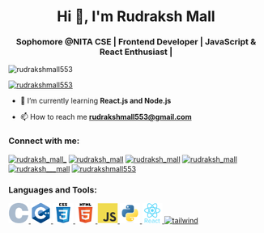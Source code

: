 <h1 align="center">Hi 👋, I'm Rudraksh Mall</h1>
<h3 align="center">Sophomore @NITA CSE | Frontend Developer | JavaScript & React Enthusiast |</h3>

<p align="left"> <img src="https://komarev.com/ghpvc/?username=rudrakshmall553&label=Profile%20views&color=0e75b6&style=flat" alt="rudrakshmall553" /> </p>

<p align="left"> <a href="https://github.com/ryo-ma/github-profile-trophy"><img src="https://github-profile-trophy.vercel.app/?username=rudrakshmall553" alt="rudrakshmall553" /></a> </p>

- 🌱 I’m currently learning **React.js and Node.js**

- 📫 How to reach me **rudrakshmall553@gmail.com**

<h3 align="left">Connect with me:</h3>
<p align="left">
<a href="https://twitter.com/rudraksh_mall_" target="blank"><img align="center" src="https://raw.githubusercontent.com/rahuldkjain/github-profile-readme-generator/master/src/images/icons/Social/twitter.svg" alt="rudraksh_mall_" height="30" width="40" /></a>
<a href="https://instagram.com/rudraksh_mall" target="blank"><img align="center" src="https://raw.githubusercontent.com/rahuldkjain/github-profile-readme-generator/master/src/images/icons/Social/instagram.svg" alt="rudraksh_mall" height="30" width="40" /></a>
<a href="https://www.codechef.com/users/rudraksh_mall" target="blank"><img align="center" src="https://cdn.jsdelivr.net/npm/simple-icons@3.1.0/icons/codechef.svg" alt="rudraksh_mall" height="30" width="40" /></a>
<a href="https://codeforces.com/profile/rudraksh_mall" target="blank"><img align="center" src="https://raw.githubusercontent.com/rahuldkjain/github-profile-readme-generator/master/src/images/icons/Social/codeforces.svg" alt="rudraksh_mall" height="30" width="40" /></a>
<a href="https://www.leetcode.com/rudraksh___mall" target="blank"><img align="center" src="https://raw.githubusercontent.com/rahuldkjain/github-profile-readme-generator/master/src/images/icons/Social/leet-code.svg" alt="rudraksh___mall" height="30" width="40" /></a>
<a href="https://auth.geeksforgeeks.org/user/rudrakshmall553" target="blank"><img align="center" src="https://raw.githubusercontent.com/rahuldkjain/github-profile-readme-generator/master/src/images/icons/Social/geeks-for-geeks.svg" alt="rudrakshmall553" height="30" width="40" /></a>
</p>

<h3 align="left">Languages and Tools:</h3>
<p align="left"> <a href="https://www.cprogramming.com/" target="_blank" rel="noreferrer"> <img src="https://raw.githubusercontent.com/devicons/devicon/master/icons/c/c-original.svg" alt="c" width="40" height="40"/> </a> <a href="https://www.w3schools.com/cpp/" target="_blank" rel="noreferrer"> <img src="https://raw.githubusercontent.com/devicons/devicon/master/icons/cplusplus/cplusplus-original.svg" alt="cplusplus" width="40" height="40"/> </a> <a href="https://www.w3schools.com/css/" target="_blank" rel="noreferrer"> <img src="https://raw.githubusercontent.com/devicons/devicon/master/icons/css3/css3-original-wordmark.svg" alt="css3" width="40" height="40"/> </a> <a href="https://www.w3.org/html/" target="_blank" rel="noreferrer"> <img src="https://raw.githubusercontent.com/devicons/devicon/master/icons/html5/html5-original-wordmark.svg" alt="html5" width="40" height="40"/> </a> <a href="https://developer.mozilla.org/en-US/docs/Web/JavaScript" target="_blank" rel="noreferrer"> <img src="https://raw.githubusercontent.com/devicons/devicon/master/icons/javascript/javascript-original.svg" alt="javascript" width="40" height="40"/> </a> <a href="https://www.python.org" target="_blank" rel="noreferrer"> <img src="https://raw.githubusercontent.com/devicons/devicon/master/icons/python/python-original.svg" alt="python" width="40" height="40"/> </a> <a href="https://reactjs.org/" target="_blank" rel="noreferrer"> <img src="https://raw.githubusercontent.com/devicons/devicon/master/icons/react/react-original-wordmark.svg" alt="react" width="40" height="40"/> </a> <a href="https://tailwindcss.com/" target="_blank" rel="noreferrer"> <img src="https://www.vectorlogo.zone/logos/tailwindcss/tailwindcss-icon.svg" alt="tailwind" width="40" height="40"/> </a> </p>
